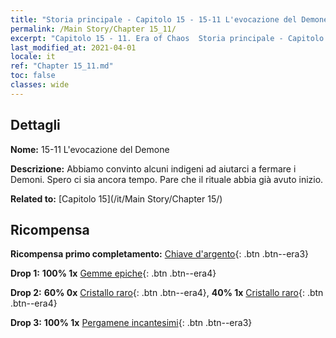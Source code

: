 ```yaml
---
title: "Storia principale - Capitolo 15 - 15-11 L'evocazione del Demone"
permalink: /Main Story/Chapter 15_11/
excerpt: "Capitolo 15 - 11. Era of Chaos  Storia principale - Capitolo 15_11. 15-11 L'evocazione del Demone"
last_modified_at: 2021-04-01
locale: it
ref: "Chapter 15_11.md"
toc: false
classes: wide
---
```


## Dettagli

 **Nome:** 15-11 L'evocazione del Demone

 **Descrizione:** Abbiamo convinto alcuni indigeni ad aiutarci a fermare i Demoni. Spero ci sia ancora tempo. Pare che il rituale abbia già avuto inizio.

 **Related to:** [Capitolo 15](/it/Main Story/Chapter 15/)

## Ricompensa

 **Ricompensa primo completamento:** [Chiave d'argento](/it/Items/con_693/){: .btn .btn--era3}

 **Drop 1:** **100% 1x** [Gemme epiche](/it/Items/mat_51/){: .btn .btn--era4}

 **Drop 2:** **60% 0x** [Cristallo raro](/it/Items/mat_45/){: .btn .btn--era4}, **40% 1x** [Cristallo raro](/it/Items/mat_45/){: .btn .btn--era4}

 **Drop 3:** **100% 1x** [Pergamene incantesimi](/it/Items/con_694/){: .btn .btn--era3}

